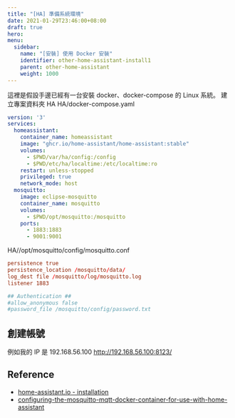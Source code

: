 ```yaml
---
title: "[HA] 準備系統環境"
date: 2021-01-29T23:46:00+08:00
draft: true 
hero: 
menu:
  sidebar:
    name: "[安裝] 使用 Docker 安裝"
    identifier: other-home-assistant-install1
    parent: other-home-assistant
    weight: 1000
---
```

這裡是假設手邊已經有一台安裝 docker、docker-compose 的 Linux 系統。
建立專案資料夾 HA 
HA/docker-compose.yaml
```yaml
version: '3'
services:
  homeassistant:
    container_name: homeassistant
    image: "ghcr.io/home-assistant/home-assistant:stable"
    volumes:
      - $PWD/var/ha/config:/config
      - $PWD/etc/ha/localtime:/etc/localtime:ro
    restart: unless-stopped
    privileged: true
    network_mode: host
  mosquitto:
    image: eclipse-mosquitto
    container_name: mosquitto
    volumes:
      - $PWD/opt/mosquitto:/mosquitto
    ports:
      - 1883:1883
      - 9001:9001
```
HA//opt/mosquitto/config/mosquitto.conf
```conf
persistence true
persistence_location /mosquitto/data/
log_dest file /mosquitto/log/mosquitto.log
listener 1883

## Authentication ##
#allow_anonymous false
#password_file /mosquitto/config/password.txt
```
## 創建帳號 
例如我的 IP 是 192.168.56.100
http://192.168.56.100:8123/


## Reference
- [home-assistant.io - installation](https://www.home-assistant.io/installation/generic-x86-64#docker-compose)
- [configuring-the-mosquitto-mqtt-docker-container-for-use-with-home-assistant](https://www.homeautomationguy.io/docker-tips/configuring-the-mosquitto-mqtt-docker-container-for-use-with-home-assistant/)